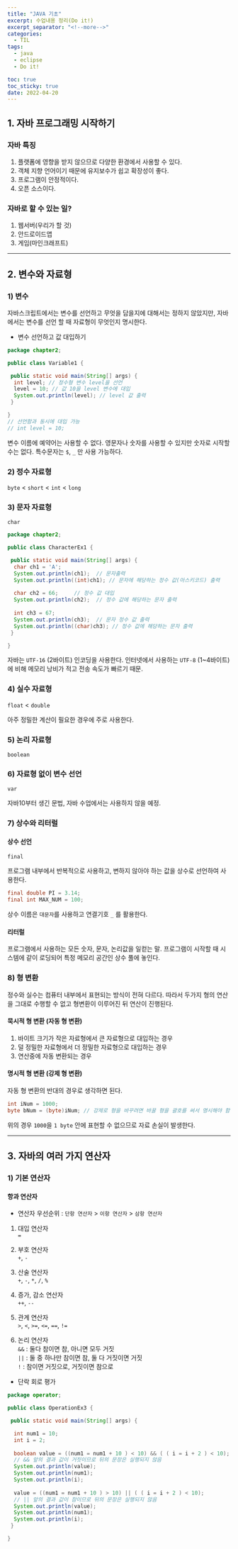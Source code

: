 ```yaml
---
title: "JAVA 기초"
excerpt: 수업내용 정리(Do it!)
excerpt_separator: "<!--more-->"
categories:
  - TIL
tags:
  - java
  - eclipse
  - Do it!

toc: true
toc_sticky: true
date: 2022-04-20
---
```


## 1. 자바 프로그래밍 시작하기

### 자바 특징

1. 플랫폼에 영향을 받지 않으므로 다양한 환경에서 사용할 수 있다.
2. 객체 지향 언어이기 때문에 유지보수가 쉽고 확장성이 좋다.
3. 프로그램이 안정적이다.
4. 오픈 소스이다.

### 자바로 할 수 있는 일?

1. 웹서버(우리가 할 것)
2. 안드로이드앱
3. 게임(마인크래프트)

---

## 2. 변수와 자료형

### 1) 변수

자바스크립트에서는 변수를 선언하고 무엇을 담을지에 대해서는 정하지 않았지만, 자바에서는 변수를 선언 할 때 자료형이 무엇인지 명시한다.

- 변수 선언하고 값 대입하기

```java
package chapter2;

public class Variable1 {

 public static void main(String[] args) {
  int level; // 정수형 변수 level을 선언
  level = 10; // 값 10을 level 변수에 대입
  System.out.println(level); // level 값 출력
 }

}
// 선언함과 동시에 대입 가능
// int level = 10;
```

변수 이름에 예약어는 사용할 수 없다. 영문자나 숫자를 사용할 수 있지만 숫자로 시작할 수는 없다. 특수문자는 `$`, `_` 만 사용 가능하다.

### 2) 정수 자료형

`byte` < `short` < `int` < `long`

### 3) 문자 자료형

`char`

```java
package chapter2;

public class CharacterEx1 {

 public static void main(String[] args) {
  char ch1 = 'A';
  System.out.println(ch1);  // 문자출력
  System.out.println((int)ch1); // 문자에 해당하는 정수 값(아스키코드) 출력
  
  char ch2 = 66;     // 정수 값 대입
  System.out.println(ch2);  // 정수 값에 해당하는 문자 출력
  
  int ch3 = 67;
  System.out.println(ch3);  // 문자 정수 값 출력
  System.out.println((char)ch3); // 정수 값에 해당하는 문자 출력
 }

}
```

자바는 `UTF-16` (2바이트) 인코딩을 사용한다. 인터넷에서 사용하는 `UTF-8` (1~4바이트)에 비해 메모리 낭비가 적고 전송 속도가 빠르기 때문.

### 4) 실수 자료형

`float` < `double`

아주 정밀한 계산이 필요한 경우에 주로 사용한다.

### 5) 논리 자료형

`boolean`

### 6) 자료형 없이 변수 선언

`var`

자바10부터 생긴 문법, 자바 수업에서는 사용하지 않을 예정.

### 7) 상수와 리터럴

#### 상수 선언

`final`

프로그램 내부에서 반복적으로 사용하고, 변하지 않아야 하는 값을 상수로 선언하여 사용한다.

```java
final double PI = 3.14;
final int MAX_NUM = 100;
```

상수 이름은 `대문자`를 사용하고 연결기호 `_` 를 활용한다.

#### 리터럴

프로그램에서 사용하는 모든 숫자, 문자, 논리값을 일컫는 말. 프로그램이 시작할 때 시스템에 같이 로딩되어 특정 메모리 공간인 상수 풀에 놓인다.

### 8) 형 변환

정수와 실수는 컴퓨터 내부에서 표현되는 방식이 전혀 다르다. 따라서 두가지 형의 연산을 그대로 수행할 수 없고 형변환이 이루어진 뒤 연산이 진행된다.

#### 묵시적 형 변환 (자동 형 변환)

1. 바이트 크기가 작은 자료형에서 큰 자료형으로 대입하는 경우
2. 덜 정밀한 자료형에서 더 정밀한 자료형으로 대입하는 경우
3. 연산중에 자동 변환되는 경우

#### 명시적 형 변환 (강제 형 변환)

자동 형 변환의 반대의 경우로 생각하면 된다.

```java
int iNum = 1000;
byte bNum = (byte)iNum; // 강제로 형을 바꾸려면 바꿀 형을 괄호를 써서 명시해야 함
```

위의 경우 `1000`을 `1 byte` 안에 표현할 수 없으므로 자료 손실이 발생한다.

---

## 3. 자바의 여러 가지 연산자

### 1) 기본 연산자

#### 항과 연산자

- 연산자 우선순위 : `단항 연산자` > `이항 연산자` > `삼항 연산자`

1. 대입 연산자  
`=`

2. 부호 연산자  
`+`, `-`

3. 산술 연산자  
`+`, `-`, `*`, `/`, `%`

4. 증가, 감소 연산자  
`++`, `--`  

5. 관계 연산자  
`>`, `<`, `>=`, `<=`, `==`, `!=`

6. 논리 연산자  
`&&` : 둘다 참이면 참, 아니면 모두 거짓  
`||` : 둘 중 하나만 참이면 참, 둘 다 거짓이면 거짓  
`!` : 참이면 거짓으로, 거짓이면 참으로

- 단락 회로 평가

```java
package operator;

public class OperationEx3 {

 public static void main(String[] args) {

  int num1 = 10;
  int i = 2;
  
  boolean value = ((num1 = num1 + 10 ) < 10) && ( ( i = i + 2 ) < 10);
  // && 앞의 결과 값이 거짓이므로 뒤의 문장은 실행되지 않음
  System.out.println(value);
  System.out.println(num1);
  System.out.println(i);
  
  value = ((num1 = num1 + 10 ) > 10) || ( ( i = i + 2 ) < 10);
  // || 앞의 결과 값이 참이므로 뒤의 문장은 실행되지 않음
  System.out.println(value);
  System.out.println(num1);
  System.out.println(i);
 }

}
```
